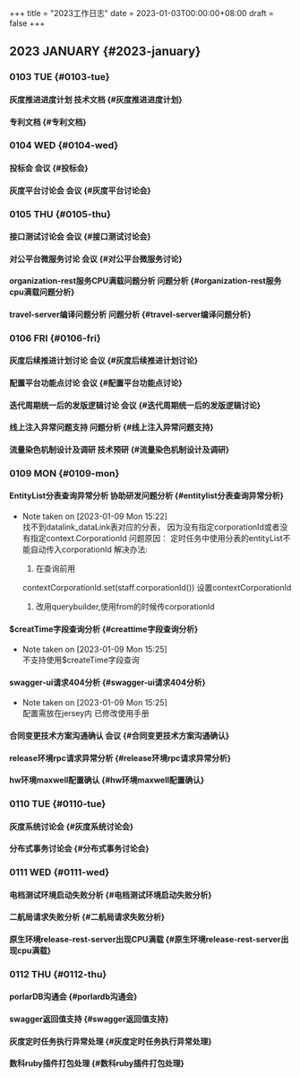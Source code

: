 +++
title = "2023工作日志"
date = 2023-01-03T00:00:00+08:00
draft = false
+++

## 2023 JANUARY {#2023-january}


### 0103 TUE {#0103-tue}


#### 灰度推进进度计划 <span class="tag"><span class="____">技术文档</span></span> {#灰度推进进度计划}


#### 专利文档 {#专利文档}


### 0104 WED {#0104-wed}


#### 投标会 <span class="tag"><span class="__">会议</span></span> {#投标会}


#### 灰度平台讨论会 <span class="tag"><span class="__">会议</span></span> {#灰度平台讨论会}


### 0105 THU {#0105-thu}


#### 接口测试讨论会 <span class="tag"><span class="__">会议</span></span> {#接口测试讨论会}


#### 对公平台微服务讨论 <span class="tag"><span class="__">会议</span></span> {#对公平台微服务讨论}


#### organization-rest服务CPU满载问题分析 <span class="tag"><span class="____">问题分析</span></span> {#organization-rest服务cpu满载问题分析}


#### travel-server编译问题分析 <span class="tag"><span class="____">问题分析</span></span> {#travel-server编译问题分析}


### 0106 FRI {#0106-fri}


#### 灰度后续推进计划讨论 <span class="tag"><span class="__">会议</span></span> {#灰度后续推进计划讨论}


#### 配置平台功能点讨论 <span class="tag"><span class="__">会议</span></span> {#配置平台功能点讨论}


#### 迭代周期统一后的发版逻辑讨论 <span class="tag"><span class="__">会议</span></span> {#迭代周期统一后的发版逻辑讨论}


#### 线上注入异常问题支持 <span class="tag"><span class="____">问题分析</span></span> {#线上注入异常问题支持}


#### 流量染色机制设计及调研 <span class="tag"><span class="____">技术预研</span></span> {#流量染色机制设计及调研}


### 0109 MON {#0109-mon}


#### EntityList分表查询异常分析 <span class="tag"><span class="____">协助研发</span><span class="____">问题分析</span></span> {#entitylist分表查询异常分析}

-   Note taken on <span class="timestamp-wrapper"><span class="timestamp">[2023-01-09 Mon 15:22] </span></span> <br />
    找不到datalink_dataLink表对应的分表，
    因为没有指定corporationId或者没有指定context.CorporationId
    问题原因：
    定时任务中使用分表的entityList不能自动传入corporationId
    解决办法:

    1.  在查询前用

    contextCorporationId.set(staff.corporationId())
    设置contextCorporationId

    1.  改用querybuilder,使用from的时候传corporationId


#### $creatTime字段查询分析 {#creattime字段查询分析}

-   Note taken on <span class="timestamp-wrapper"><span class="timestamp">[2023-01-09 Mon 15:25] </span></span> <br />
    不支持使用$createTime字段查询


#### swagger-ui请求404分析 {#swagger-ui请求404分析}

-   Note taken on <span class="timestamp-wrapper"><span class="timestamp">[2023-01-09 Mon 15:25] </span></span> <br />
    配置需放在jersey内
    已修改使用手册


#### 合同变更技术方案沟通确认 <span class="tag"><span class="__">会议</span></span> {#合同变更技术方案沟通确认}


#### release环境rpc请求异常分析 {#release环境rpc请求异常分析}


#### hw环境maxwell配置确认 {#hw环境maxwell配置确认}


### 0110 TUE {#0110-tue}


#### 灰度系统讨论会 {#灰度系统讨论会}


#### 分布式事务讨论会 {#分布式事务讨论会}


### 0111 WED {#0111-wed}


#### 电档测试环境启动失败分析 {#电档测试环境启动失败分析}


#### 二航局请求失败分析 {#二航局请求失败分析}


#### 原生环境release-rest-server出现CPU满载 {#原生环境release-rest-server出现cpu满载}


### 0112 THU {#0112-thu}


#### porlarDB沟通会 {#porlardb沟通会}


#### swagger返回值支持 {#swagger返回值支持}


#### 灰度定时任务执行异常处理 {#灰度定时任务执行异常处理}


#### 数科ruby插件打包处理 {#数科ruby插件打包处理}
